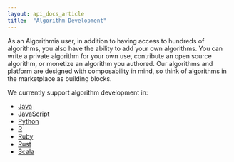 ```yaml
---
layout: api_docs_article
title:  "Algorithm Development"
---
```


As an Algorithmia user, in addition to having access to hundreds of algorithms, you also have the ability to add your own algorithms. You can write a private algorithm for your own use, contribute an open source algorithm, or monetize an algorithm you authored. Our algorithms and platform are designed with composability in mind, so think of algorithms in the marketplace as building blocks.

We currently support algorithm development in:

<div class="syn-body-1" markdown="1">

* [Java](http://developers.algorithmia.com/algorithm-development/guides/java-guide/)
* [JavaScript](http://developers.algorithmia.com/algorithm-development/guides/javascript-guide/)
* [Python](http://developers.algorithmia.com/algorithm-development/guides/python-guide/)
* [R](http://developers.algorithmia.com/algorithm-development/client-guides/r)
* [Ruby](http://developers.algorithmia.com/algorithm-development/guides/ruby-guide/)
* [Rust](http://developers.algorithmia.com/algorithm-development/guides/rust-guide/)
* [Scala](http://developers.algorithmia.com/algorithm-development/guides/scala-guide/)

</div>